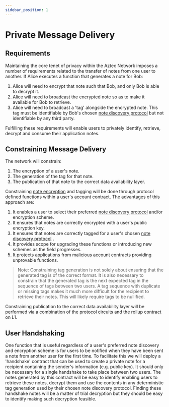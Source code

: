 ```yaml
---
sidebar_position: 1
---
```


# Private Message Delivery

## Requirements

Maintaining the core tenet of privacy within the Aztec Network imposes a number of requirements related to the transfer of notes from one user to another. If Alice executes a function that generates a note for Bob:

1. Alice will need to encrypt that note such that Bob, and only Bob is able to decrypt it.
2. Alice will need to broadcast the encrypted note so as to make it available for Bob to retrieve.
3. Alice will need to broadcast a 'tag' alongside the encrypted note. This tag must be identifiable by Bob's chosen [note discovery protocol](./note-discovery.md) but not identifiable by any third party.

Fulfilling these requirements will enable users to privately identify, retrieve, decrypt and consume their application notes.

## Constraining Message Delivery

The network will constrain:

1. The encryption of a user's note.
2. The generation of the tag for that note.
3. The publication of that note to the correct data availability layer.

Constraining [note encryption](./encryption-and-decryption.md) and tagging will be done through protocol defined functions within a user's account contract. The advantages of this approach are:

1. It enables a user to select their preferred [note discovery protocol](./note-discovery.md) and/or encryption scheme.
2. It ensures that notes are correctly encrypted with a user's public encryption key.
3. It ensures that notes are correctly tagged for a user's chosen [note discovery protocol](./note-discovery.md) .
4. It provides scope for upgrading these functions or introducing new schemes as the field progresses.
5. It protects applications from malicious account contracts providing unprovable functions.

> Note: Constraining tag generation is not solely about ensuring that the generated tag is of the correct format. It is also necessary to constrain that the generated tag is the next expected tag in the sequence of tags between two users. A tag sequence with duplicate or missing tags makes it much more difficult for the recipient to retrieve their notes. This will likely require tags to be nullified.

Constraining publication to the correct data availability layer will be performed via a combination of the protocol circuits and the rollup contract on L1.

## User Handshaking

One function that is useful regardless of a user's preferred note discovery and encryption scheme is for users to be notified when they have been sent a note from another user for the first time. To facilitate this we will deploy a 'handshake' contract that can be used to create a private note for a recipient containing the sender's information (e.g. public key). It should only be necessary for a single handshake to take place between two users. The notes generated by this contract will be easy to identify enabling users to retrieve these notes, decrypt them and use the contents in any deterministic tag generation used by their chosen note discovery protocol. Finding these handshake notes will be a matter of trial decryption but they should be easy to identify making such decryption feasible.

